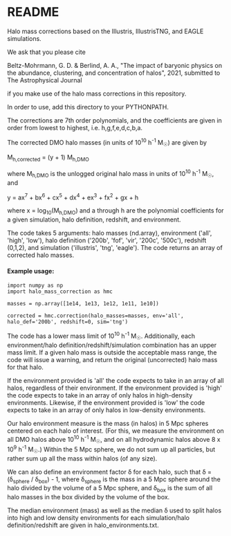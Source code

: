 # README

Halo mass corrections based on the Illustris, IllustrisTNG, and EAGLE simulations.

We ask that you please cite 

Beltz-Mohrmann, G. D. & Berlind, A. A., "The impact of baryonic physics on the abundance, clustering, and concentration of halos", 2021, submitted to The Astrophysical Journal

if you make use of the halo mass corrections in this repository.

In order to use, add this directory to your PYTHONPATH.

The corrections are 7th order polynomials, and the coefficients are given in order from lowest to highest, i.e. h,g,f,e,d,c,b,a.

The corrected DMO halo masses (in units of 10<sup>10</sup> h<sup>-1</sup> M<sub>&#9737;</sub>) are given by

M<sub>h,corrected</sub> = (y + 1) M<sub>h,DMO</sub>

where M<sub>h,DMO</sub> is the unlogged original halo mass in units of 10<sup>10</sup> h<sup>-1</sup> M<sub>&#9737;</sub>, and

y = ax<sup>7</sup> + bx<sup>6</sup> + cx<sup>5</sup> + dx<sup>4</sup> + ex<sup>3</sup> + fx<sup>2</sup> + gx + h 

where x = log<sub>10</sub>(M<sub>h,DMO</sub>) and a through h are the polynomial coefficients for a given simulation, halo definition, redshift, and environment.

The code takes 5 arguments: halo masses (nd.array), environment ('all', 'high', 'low'), halo definition ('200b', 'fof', 'vir', '200c', '500c'), redshift (0,1,2), and simulation ('illustris', 'tng', 'eagle'). The code returns an array of corrected halo masses. 

#### Example usage:

```
import numpy as np
import halo_mass_correction as hmc

masses = np.array([1e14, 1e13, 1e12, 1e11, 1e10])

corrected = hmc.correction(halo_masses=masses, env='all', halo_def='200b', redshift=0, sim='tng')
```

The code has a lower mass limit of 10<sup>10</sup> h<sup>-1</sup> M<sub>&#9737;</sub>. Additionally, each environment/halo definition/redshift/simulation combination has an upper mass limit. If a given halo mass is outside the acceptable mass range, the code will issue a warning, and return the original (uncorrected) halo mass for that halo.

If the environment provided is 'all' the code expects to take in an array of all halos, regardless of their environment. If the environment provided is 'high' the code expects to take in an array of only halos in high-density environments. Likewise, if the environment provided is 'low' the code expects to take in an array of only halos in low-density environments. 

Our halo environment measure is the mass (in halos) in 5 Mpc spheres centered on each halo of interest. (For this, we measure the environment on all DMO halos above 10<sup>10</sup> h<sup>-1</sup> M<sub>&#9737;</sub>, and on all hydrodynamic halos above 8 x 10<sup>9</sup> h<sup>-1</sup> M<sub>&#9737;</sub>.) Within the 5 Mpc sphere, we do not sum up all particles, but rather sum up all the mass within halos (of any size). 

We can also define an environment factor &delta; for each halo, such that &delta; = (&delta;<sub>sphere</sub> / &delta;<sub>box</sub>) - 1, where &delta;<sub>sphere</sub> is the mass in a 5 Mpc sphere around the halo divided by the volume of a 5 Mpc sphere, and &delta;<sub>box</sub> is the sum of all halo masses in the box divided by the volume of the box.

The median environment (mass) as well as the median &delta; used to split halos into high and low density environments for each simulation/halo definition/redshift are given in halo_environments.txt.
